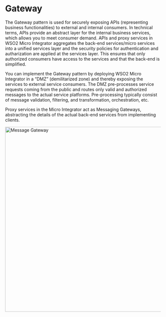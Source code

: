 # Gateway

The Gateway pattern is used for securely exposing APIs (representing business functionalities) to external and internal consumers. In technical terms, APIs provide an abstract layer for the internal business services, which allows you to meet consumer demand. APIs and proxy services in WSO2 Micro Integrator aggregates the back-end services/micro services into a unified services layer and the security policies for authentication and autharization are applied at the services layer. This ensures that only authorized consumers have access to the services and that the back-end is simplified.

You can implement the Gateway pattern by deploying WSO2 Micro Integrator in a “DMZ” (demilitarized zone) and thereby exposing the services to external service consumers. The DMZ pre-processes service requests coming from the public and routes only valid and authorized messages to the actual service platforms. Pre-processing typically consist of message validation, filtering, and transformation, orchestration, etc.

Proxy services in the Micro Integrator act as Messaging Gateways, abstracting the details of the actual back-end services from implementing clients.

<img src="{{base_path}}/assets/img/integrate/use-cases-overview/message-gateway.png" title="Message Gateway" width="600" alt="Message Gateway"/>

<!--
<table>
	<tr>
		<td>
			<b>Tutorials</b></br>
			<ul>
				<li>
					Try the end-to-end use case on <a href="{{base_path}}/tutorials/integration-tutorials/integration/service-gateway-tutorial">using the Micro Integrator as a service gateway</a>
				</li>
			</ul>
		</td>
		<td>
			<b>Examples</b>
			<ul>
				<li>
					<a href="{{base_path}}/integrate/examples/gateway/expose-http-app-as-soap">Expose HTTP-based Applications as a SOAP Service</a>
				</li>
				<li>
					<a href="{{base_path}}/integrate/examples/gateway/expose-http-app-as-rest-api">Expose HTTP-based Applications as a REST Api</a>
				</li>
				<li>
					<a href="{{base_path}}/integrate/examples/gateway/expose-file-based-system-over-http">Expose File-based Systems over HTTP</a>
				</li>
				<li>
					<a href="{{base_path}}/integrate/examples/gateway/expose-proprietary-prot-over-stand-protocols">Expose Services on Proprietary Protocols over Standard Protocols</a>
				</li>
				<li>
					<a href="{{base_path}}/integrate/examples/gateway/securing-backend-with-request-throttling">Securing Backend with Request Throttling</a>
				</li>
			</ul>
		</td>
	</tr>
</table>
-->